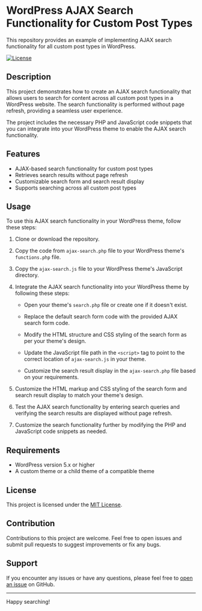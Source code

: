 # WordPress AJAX Search Functionality for Custom Post Types

This repository provides an example of implementing AJAX search functionality for all custom post types in WordPress.

[![License](https://img.shields.io/badge/license-MIT-blue.svg)](LICENSE)

## Description

This project demonstrates how to create an AJAX search functionality that allows users to search for content across all custom post types in a WordPress website. The search functionality is performed without page refresh, providing a seamless user experience.

The project includes the necessary PHP and JavaScript code snippets that you can integrate into your WordPress theme to enable the AJAX search functionality.

## Features

- AJAX-based search functionality for custom post types
- Retrieves search results without page refresh
- Customizable search form and search result display
- Supports searching across all custom post types

## Usage

To use this AJAX search functionality in your WordPress theme, follow these steps:

1. Clone or download the repository.

2. Copy the code from `ajax-search.php` file to your WordPress theme's `functions.php` file.

3. Copy the `ajax-search.js` file to your WordPress theme's JavaScript directory.

4. Integrate the AJAX search functionality into your WordPress theme by following these steps:

   - Open your theme's `search.php` file or create one if it doesn't exist.

   - Replace the default search form code with the provided AJAX search form code.

   - Modify the HTML structure and CSS styling of the search form as per your theme's design.

   - Update the JavaScript file path in the `<script>` tag to point to the correct location of `ajax-search.js` in your theme.

   - Customize the search result display in the `ajax-search.php` file based on your requirements.

5. Customize the HTML markup and CSS styling of the search form and search result display to match your theme's design.

6. Test the AJAX search functionality by entering search queries and verifying the search results are displayed without page refresh.

7. Customize the search functionality further by modifying the PHP and JavaScript code snippets as needed.

## Requirements

- WordPress version 5.x or higher
- A custom theme or a child theme of a compatible theme

## License

This project is licensed under the [MIT License](LICENSE).

## Contribution

Contributions to this project are welcome. Feel free to open issues and submit pull requests to suggest improvements or fix any bugs.

## Support

If you encounter any issues or have any questions, please feel free to [open an issue](https://github.com/dina-the-developer/ajax-search-for-wordpress-custom-post-types/issues) on GitHub.

---

Happy searching!

